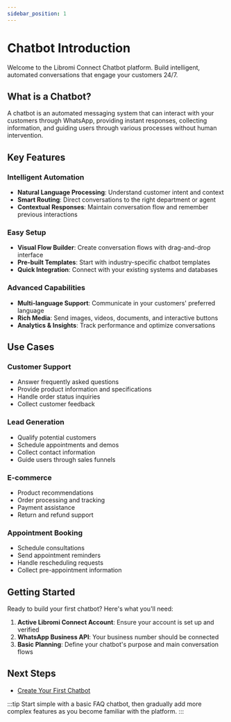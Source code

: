 ```yaml
---
sidebar_position: 1
---
```


# Chatbot Introduction

Welcome to the Libromi Connect Chatbot platform. Build intelligent, automated conversations that engage your customers 24/7.

## What is a Chatbot?

A chatbot is an automated messaging system that can interact with your customers through WhatsApp, providing instant responses, collecting information, and guiding users through various processes without human intervention.

## Key Features

### Intelligent Automation
- **Natural Language Processing**: Understand customer intent and context
- **Smart Routing**: Direct conversations to the right department or agent
- **Contextual Responses**: Maintain conversation flow and remember previous interactions

### Easy Setup
- **Visual Flow Builder**: Create conversation flows with drag-and-drop interface
- **Pre-built Templates**: Start with industry-specific chatbot templates
- **Quick Integration**: Connect with your existing systems and databases

### Advanced Capabilities
- **Multi-language Support**: Communicate in your customers' preferred language
- **Rich Media**: Send images, videos, documents, and interactive buttons
- **Analytics & Insights**: Track performance and optimize conversations

## Use Cases

### Customer Support
- Answer frequently asked questions
- Provide product information and specifications
- Handle order status inquiries
- Collect customer feedback

### Lead Generation
- Qualify potential customers
- Schedule appointments and demos
- Collect contact information
- Guide users through sales funnels

### E-commerce
- Product recommendations
- Order processing and tracking
- Payment assistance
- Return and refund support

### Appointment Booking
- Schedule consultations
- Send appointment reminders
- Handle rescheduling requests
- Collect pre-appointment information

## Getting Started

Ready to build your first chatbot? Here's what you'll need:

1. **Active Libromi Connect Account**: Ensure your account is set up and verified
2. **WhatsApp Business API**: Your business number should be connected
3. **Basic Planning**: Define your chatbot's purpose and main conversation flows

## Next Steps

- [Create Your First Chatbot](/docs/chatbot/creating-chatbot)

:::tip
Start simple with a basic FAQ chatbot, then gradually add more complex features as you become familiar with the platform.
:::